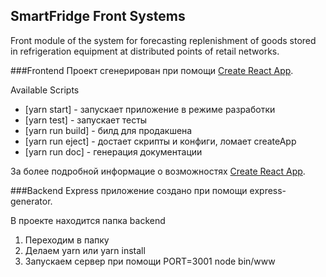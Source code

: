 ## SmartFridge Front Systems

Front module of the system for forecasting replenishment of goods stored in refrigeration equipment at distributed points of retail networks.


###Frontend
Проект сгенерирован при помощи
[Create React App](https://github.com/facebookincubator/create-react-app).

Available Scripts

* [yarn start] - запускает приложение в режиме разработки
* [yarn test] - запускает тесты
* [yarn run build] - билд для продакшена
* [yarn run eject] - достает скрипты и конфиги, ломает createApp
* [yarn run doc] - генерация документации

За более подробной информацие о возможностях
[Create React App](https://github.com/facebookincubator/create-react-app).

###Backend
Express приложение создано при помощи express-generator.

В проекте находится папка backend

1. Переходим в папку
2. Делаем yarn или yarn install
3. Запускаем сервер при помощи PORT=3001 node bin/www
